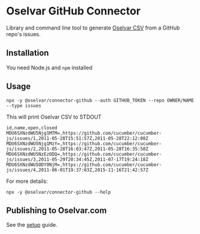 # Oselvar GitHub Connector

Library and command line tool to generate [Oselvar CSV](https://github.com/oselvar/connector/#oselvar-csv) from a GitHub repo's issues.

## Installation

You need Node.js and `npm` installed

## Usage

    npx -y @oselvar/connector-github --auth GITHUB_TOKEN --repo OWNER/NAME --type issues

This will print Oselvar CSV to STDOUT

```csv
id,name,open,closed
MDU6SXNzdWU5Njg1MTM=,https://github.com/cucumber/cucumber-js/issues/1,2011-05-28T15:51:57Z,2011-05-28T22:12:08Z
MDU6SXNzdWU5Njg1MzY=,https://github.com/cucumber/cucumber-js/issues/2,2011-05-28T16:03:47Z,2011-05-28T16:35:58Z
MDU6SXNzdWU5NzEzODQ=,https://github.com/cucumber/cucumber-js/issues/3,2011-05-29T20:34:45Z,2011-07-17T19:24:18Z
MDU6SXNzdWU5ODY0NjM=,https://github.com/cucumber/cucumber-js/issues/4,2011-06-01T19:37:03Z,2015-11-16T21:42:57Z
```

For more details:

    npx -y @oselvar/connector-github --help

## Publishing to Oselvar.com

See the [setup](https://oselvar.com/setup) guide.